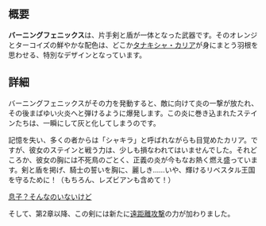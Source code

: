 <!-- title: バーニングフェニックス -->
<!-- quote: ちがう、ちがう！私は“バーガーレディ”なんて呼ばれたくないの！ -->
<!-- chapters: -1 -->
<!-- images: (キアラが初めてバーニングフェニックスを振るう姿), (インベントリに映るバーニングフェニックス), (バーニングフェニックスの能力が発動した瞬間) -->
<!-- model: true -->

## 概要

**バーニングフェニックス**は、片手剣と盾が一体となった武器です。そのオレンジとターコイズの鮮やかな配色は、どこか[タナキシャ・カリア](#entry:kiara-entry)が身にまとう羽根を思わせる、特別なデザインとなっています。

## 詳細

バーニングフェニックスがその力を発動すると、敵に向けて炎の一撃が放たれ、その後まばゆい火炎へと弾けるように爆発します。この炎に巻き込まれたステインたちは、一瞬にして灰と化してしまうのです。

記憶を失い、多くの者からは「シャキラ」と呼ばれながらも目覚めたカリア。ですが、彼女のステインと戦う力は、少しも損なわれてはいませんでした。それどころか、彼女の胸には不死鳥のごとく、正義の炎が今もなお熱く燃え盛っています。剣と盾を掲げ、騎士の誓いを胸に、麗しき……いや、輝けるリベスタル王国を守るために！（もちろん、レズビアンも含めて！）

[息子？そんなのいないけど](#embed:https://youtu.be/3cr3DLpyB60?t=13486)

そして、第2章以降、この剣には新たに[遠距離攻撃](#entry:revelations-entry)の力が加わりました。